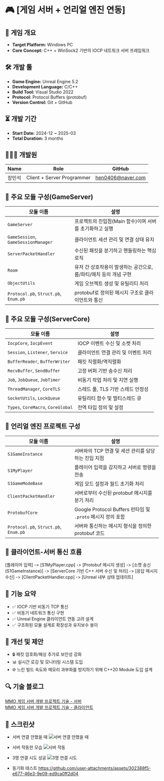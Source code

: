 # 🎮 [게임 서버 + 언리얼 엔진 연동]

## 📌 게임 개요
- **Target Platform:** Windows PC
- **Core Concept:** C++ + WinSock2 기반의 IOCP 네트워크 서버 프레임워크

## 🛠️ 개발 툴
- **Game Engine:** Unreal Engine 5.2
- **Development Language:** C/C++
- **Build Tool:** Visual Studio 2022
- **Protocol:** Protocol Buffers (protobuf)
- **Version Control:** Git + GitHub

## ⏳ 개발 기간
- **Start Date:** 2024-12 ~ 2025-03
- **Total Duration:** 3 months

## 👨‍👩‍👦 개발원
| Name      | Role              | GitHub                                 |
|-----------|-------------------|----------------------------------------|
| 장민석     | Client + Server Programmer | [hen0406@naver.com](https://github.com/MinSeok0406) |

## 🧩 주요 모듈 구성(GameServer)

| 모듈 이름                         | 설명 |
|----------------------------------|------|
| `GameServer`                     | 프로젝트의 진입점(Main 함수)이며 서버를 초기화하고 실행 |
| `GameSession`, `GameSessionManager` | 클라이언트 세션 관리 및 연결 상태 유지 |
| `ServerPacketHandler`           | 수신된 패킷을 분기하고 핸들링하는 핵심 로직 |
| `Room`                          | 유저 간 상호작용이 발생하는 공간으로, 룸/파티/매치 등의 개념 구현 |
| `ObjectUtils`                   | 게임 오브젝트 생성 및 유틸리티 처리 |
| `Protocol.pb`, `Struct.pb`, `Enum.pb` | protobuf로 정의된 메시지 구조로 클라이언트와 통신 |

## 🧩 주요 모듈 구성(ServerCore)

| 모듈 이름              | 설명 |
|------------------------|------|
| `IocpCore`, `IocpEvent` | IOCP 이벤트 수신 및 소켓 처리 |
| `Session`, `Listener`, `Service` | 클라이언트 연결 관리 및 이벤트 처리 |
| `BufferReader`, `BufferWriter` | 패킷 직렬화/역직렬화 |
| `RecvBuffer`, `SendBuffer`     | 고정 버퍼 기반 송수신 처리 |
| `Job`, `JobQueue`, `JobTimer`  | 비동기 작업 처리 및 지연 실행 |
| `ThreadManager`, `CoreTLS`     | 스레드 풀, TLS 기반 스레드 안정성 |
| `SocketUtils`, `LockQueue`     | 유틸리티 함수 및 멀티스레드 큐 |
| `Types`, `CoreMacro`, `CoreGlobal` | 전역 타입 정의 및 설정 |

## 🧩 언리얼 엔진 프로젝트 구성
| 모듈 이름                              | 설명 |
|---------------------------------------|------|
| `S1GameInstance`                      | 서버와의 TCP 연결 및 세션 관리를 담당하는 진입 지점 |
| `S1MyPlayer`                          | 플레이어 입력을 감지하고 서버로 명령을 전송 |
| `S1GameModeBase`                      | 게임 모드 설정과 월드 초기화 처리 |
| `ClientPacketHandler`                | 서버로부터 수신된 protobuf 메시지를 분기 처리 |
| `ProtobufCore`                        | Google Protocol Buffers 런타임 및 `.proto` 메시지 정의 포함 |
| `Protocol.pb`, `Struct.pb`, `Enum.pb`| 서버와 통신하는 메시지 형식을 정의한 protobuf 코드 |

## 🔗 클라이언트-서버 통신 흐름
[플레이어 입력] -> 
[S1MyPlayer.cpp] ->
[Protobuf 메시지 생성] ->
[소켓 송신 (S1GameInstance)] ->
[ServerCore 기반 C++ 서버 수신 및 처리] ->
[응답 메시지 수신] ->
[ClientPacketHandler.cpp] ->
[Unreal 내부 상태 업데이트]

## 🎯 기능 요약
- ✅ IOCP 기반 비동기 TCP 통신
- ✅ 비동기 네트워크 통신 구현
- ✅ Unreal Engine 클라이언트 연동 고려 설계
- ✅ 구조화된 모듈 설계로 확장성과 유지보수 용이

## 🧪 개선 및 제안
- 🔒 패킷 암호화/해싱 추가로 보안성 강화
- 📊 실시간 로깅 및 모니터링 시스템 도입
- 🌐 느린 빌드 속도와 메모리 과부화를 방지하기 위해 C++20 Module 도입 설계

## 🔍 기술 블로그
[MMO 게임 서버 개발 프로젝트 기술 - 서버](https://velog.io/@minseok0406/MMO-%EA%B2%8C%EC%9E%84-%EC%84%9C%EB%B2%84-%EA%B0%9C%EB%B0%9C-%ED%94%84%EB%A1%9C%EC%A0%9D%ED%8A%B8-%EA%B8%B0%EC%88%A0-%ED%8F%AC%ED%8A%B8%ED%8F%B4%EB%A6%AC%EC%98%A4) <br>
[MMO 게임 서버 개발 프로젝트 기술 - 클라이언트](https://velog.io/@minseok0406/MMO-%EA%B2%8C%EC%9E%84-%EC%84%9C%EB%B2%84-%EA%B0%9C%EB%B0%9C-%ED%94%84%EB%A1%9C%EC%A0%9D%ED%8A%B8-%EA%B8%B0%EC%88%A0-%ED%81%B4%EB%9D%BC%EC%9D%B4%EC%96%B8%ED%8A%B8)

## 📸 스크린샷
- 서버 연결 안했을 때
![서버 연결 안했을 때](https://github.com/user-attachments/assets/286ab0fc-e581-47de-9b92-0ed5c824fbee)
- 서버 작동한 모습
![서버 작동](https://github.com/user-attachments/assets/8ae83a50-b0d1-425e-b67a-aa4dfef481c9)
- 3명 연결 시도 성공
![3명 연결 시도](https://github.com/user-attachments/assets/5bdae48b-2e3b-47f3-a5da-67516ca6d355)

- 동기화 테스트
https://github.com/user-attachments/assets/302388f5-e677-46e3-9e09-ed9ca0ff2d04

